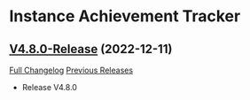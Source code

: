 # Instance Achievement Tracker

## [V4.8.0-Release](https://github.com/Dragnogd/Instance-Achievement-Tracker/tree/V4.8.0-Release) (2022-12-11)
[Full Changelog](https://github.com/Dragnogd/Instance-Achievement-Tracker/commits/V4.8.0-Release) [Previous Releases](https://github.com/Dragnogd/Instance-Achievement-Tracker/releases)

- Release V4.8.0  
